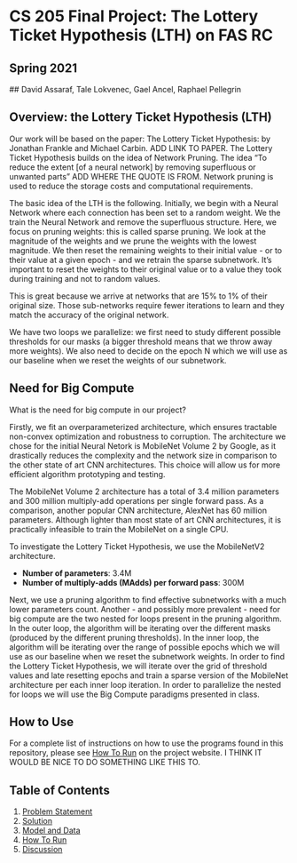 # CS 205 Final Project: The Lottery Ticket Hypothesis (LTH) on FAS RC

## Spring 2021

## David Assaraf, Tale Lokvenec, Gael Ancel, Raphael Pellegrin

## Overview: the Lottery Ticket Hypothesis (LTH)

Our work will be based on the paper: The Lottery Ticket Hypothesis: by Jonathan Frankle and Michael Carbin. ADD LINK TO PAPER. The Lottery Ticket Hypothesis builds on the idea of Network Pruning. The idea “To reduce the extent [of a neural network] by removing superfluous or unwanted parts” ADD WHERE THE QUOTE IS FROM. Network pruning is used to reduce the storage costs and computational requirements.

The basic idea of the LTH is the following. Initially, we begin with a Neural Network where each connection has been set to a random weight. We the train the Neural Network and remove the superfluous structure. Here, we focus on pruning weights: this is called sparse pruning. We look at the magnitude of the weights and we prune the weights with the lowest magnitude. We then reset the remaining weights to their initial value - or to their value at a given epoch - and we retrain the sparse subnetwork. It’s important to reset the weights to their original value or to a value they took during training and not to random values. 

This is great because we arrive at networks that are 15% to 1% of their original size. Those sub-networks require fewer iterations to learn and they match the accuracy of the original network. 

We have two loops we parallelize: we first need to study different possible thresholds for our masks (a bigger threshold means that we throw away more weights). We also need to decide on the epoch N which we will use as our baseline when we reset the weights of our subnetwork.

## Need for Big Compute

What is the need for big compute in our project?

Firstly, we fit an overparameterized architecture, which ensures tractable non-convex optimization and robustness to corruption. The architecture we chose for the initial Neural Netork is MobileNet Volume 2 by Google, as it drastically reduces the complexity and the network size in comparison to the other state of art CNN architectures. This choice will allow us for more efficient algorithm prototyping and testing.

The MobileNet Volume 2 architecture has a total of 3.4 million parameters and 300 million multiply-add operations per single forward pass. As a comparison, another popular CNN architecture, AlexNet has 60 million parameters. Although lighter than most state of art CNN architectures, it is practically infeasible to train the MobileNet on a single CPU.

To investigate the Lottery Ticket Hypothesis, we use the MobileNetV2 architecture.

- **Number of parameters**: 3.4M 
- **Number of multiply-adds (MAdds) per forward pass**: 300M

Next, we use a pruning algorithm to find effective subnetworks with a much lower parameters count. Another - and possibly more prevalent - need for big compute are the two nested for loops present in the pruning algorithm. In the outer loop, the algorithm will be iterating over the different masks (produced by the different pruning thresholds). In the inner loop, the algorithm will be iterating over the range of possible epochs which we will use as our baseline when we reset the subnetwork weights. In order to find the Lottery Ticket Hypothesis, we will iterate over the grid of threshold values and late resetting epochs and train a sparse version of the MobileNet architecture per each inner loop iteration. In order to parallelize the nested for loops we will use the Big Compute paradigms presented in class. 



## How to Use

For a complete list of instructions on how to use the programs found in this repository, please see [How To Run]() on the project website. I THINK IT WOULD BE NICE TO DO SOMETHING LIKE THIS TO.

## Table of Contents
1. [Problem Statement](ProblemStatement.md)
2. [Solution](Solution.md)
3. [Model and Data](ModelAndData.md)
4. [How To Run](HowToRun.md)
5. [Discussion](Discussion.md)